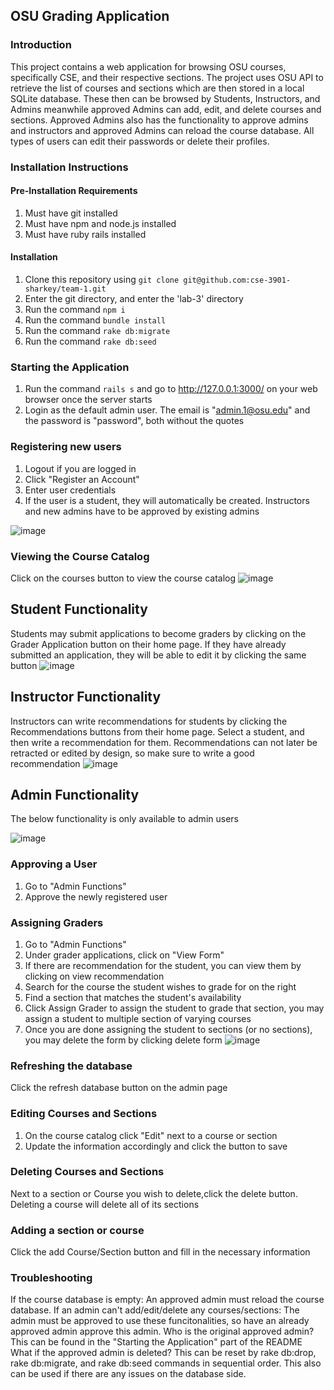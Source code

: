 ## OSU Grading Application ##

### Introduction ###
This project contains a web application for browsing OSU courses, specifically CSE, and their respective sections. The project uses OSU API to retrieve the list of courses and sections which are then stored in a local SQLite database. These then can be browsed by Students, Instructors, and Admins meanwhile approved Admins can add, edit, and delete courses and sections. Approved Admins also has the functionality to approve admins and instructors and approved Admins can reload the course database. All types of users can edit their passwords or delete their profiles. 

### Installation Instructions ###
#### Pre-Installation Requirements ####
1. Must have git installed
2. Must have npm and node.js installed
3. Must have ruby rails installed

#### Installation ####
1. Clone this repository using ```git clone git@github.com:cse-3901-sharkey/team-1.git```
2. Enter the git directory, and enter the 'lab-3' directory
3. Run the command ```npm i```
4. Run the command ```bundle install```
5. Run the command ```rake db:migrate```
6. Run the command ```rake db:seed```

### Starting the Application ###
1. Run the command ```rails s``` and go to http://127.0.0.1:3000/ on your web browser once the server starts
2. Login as the default admin user. The email is "admin.1@osu.edu" and the password is "password", both without the quotes

### Registering new users ###
1. Logout if you are logged in
2. Click "Register an Account"
3. Enter user credentials
4. If the user is a student, they will automatically be created. Instructors and new admins have to be approved by existing admins

![image](https://user-images.githubusercontent.com/70275882/168107599-d1f1afec-3074-4b94-a3cc-03f5d148c025.png)


### Viewing the Course Catalog ###
Click on the courses button to view the course catalog
![image](https://user-images.githubusercontent.com/70275882/168107131-3278b6aa-60e7-4b3b-95b7-bd9d2496eaff.png)


## Student Functionality ##
Students may submit applications to become graders by clicking on the Grader Application button on their home page. If they have already submitted an application, they will be able to edit it by clicking the same button
![image](https://user-images.githubusercontent.com/70275882/168107416-1f7760b8-b03e-4f95-911d-e77888a5ad67.png)


## Instructor Functionality ##
Instructors can write recommendations for students by clicking the Recommendations buttons from their home page. Select a student, and then write a recommendation for them. Recommendations can not later be retracted or edited by design, so make sure to write a good recommendation
![image](https://user-images.githubusercontent.com/70275882/168108013-16edc027-e36a-4297-b770-99b150d2b142.png)


## Admin Functionality ##
The below functionality is only available to admin users

![image](https://user-images.githubusercontent.com/70275882/168107866-28353360-cd26-4503-8acd-fd0aff21ccea.png)

### Approving a User ###
1. Go to "Admin Functions"
2. Approve the newly registered user

### Assigning Graders ###
1. Go to "Admin Functions"
2. Under grader applications, click on "View Form"
3. If there are recommendation for the student, you can view them by clicking on view recommendation
4. Search for the course the student wishes to grade for on the right
5. Find a section that matches the student's availability
6. Click Assign Grader to assign the student to grade that section, you may assign a student to multiple section of varying courses
7. Once you are done assigning the student to sections (or no sections), you may delete the form by clicking delete form
![image](https://user-images.githubusercontent.com/70275882/168108242-f8b667aa-63cf-4ef0-b4ce-eed1e8611cf0.png)

### Refreshing the database ###
Click the refresh database button on the admin page

### Editing Courses and Sections ###
1. On the course catalog click "Edit" next to a course or section
2. Update the information accordingly and click the button to save

### Deleting Courses and Sections ###
Next to a section or Course you wish to delete,click the delete button. Deleting a course will delete all of its sections

### Adding a section or course ###
Click the add Course/Section button and fill in the necessary information


### Troubleshooting ###
If the course database is empty:
An approved admin must reload the course database.
If an admin can't add/edit/delete any courses/sections:
The admin must be approved to use these funcitonalities, so have an already approved admin approve this admin.
Who is the original approved admin?
This can be found in the "Starting the Application" part of the README
What if the approved admin is deleted?
This can be reset by rake db:drop, rake db:migrate, and rake db:seed commands in sequential order. This also can be used if there are any issues on the database side.
